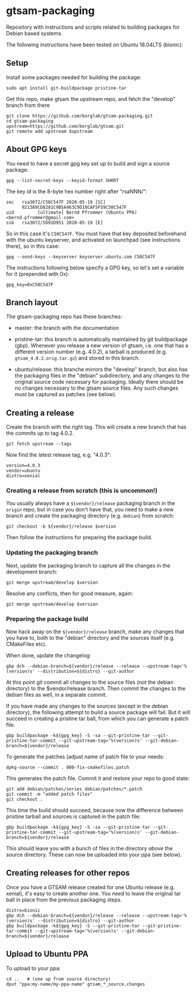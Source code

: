 # gtsam-packaging

Repository with instructions and scripts related to building
packages for Debian based systems.

The following instructions have been tested on Ubuntu 18.04LTS (bionic):

## Setup

Install some packages needed for building the package:

    sudo apt install git-buildpackage pristine-tar

Get this repo, make gtsam the upstream repo, and fetch the "develop"
branch from there

    git clone https://github.com/borglab/gtsam-packaging.git
    cd gtsam-packaging
    upstream=https://github.com/borglab/gtsam.git
    git remote add upstream $upstream


## About GPG keys

You need to have a secret gpg key set up to build and sign a source package:

    gpg --list-secret-keys --keyid-format SHORT

The key id is the 8-byte hex number right after "rsaNNN/":

    sec   rsa3072/C50C547F 2020-05-19 [SC]
          921389CD8281C9B5A463C9D18CAF5F59C50C547F
    uid         [ultimate] Bernd Pfrommer (Ubuntu PPA) <bernd.pfrommer@gmail.com>
    ssb   rsa3072/5D91D951 2020-05-19 [E]

So in this case it's ``C50C547F``. You must have that key deposited beforehand with the ubuntu keyserver, and activated on launchpad (see instructions there), so in this case:

    gpg --send-keys --keyserver keyserver.ubuntu.com C50C547F

The instructions following below specify a GPG key, so let's set a variable for it (prepended with 0x):

    gpg_key=0xC50C547F


## Branch layout

The gtsam-packaging repo has these branches:

- master: the branch with the documentation

- pristine-tar: this branch is automatically maintained by git
  buildpackage (gbp). Whenever you release a new version of gtsam,
  i.e. one that has a different version number (e.g. 4.0.2), a tarball
  is produced (e.g. ``gtsam_4.0.2.orig.tar.gz``) and stored in this
  branch.

- ubuntu/release: this branche mirrors the
  "develop" branch, but also has the packaging files in the
  "debian" subdirectory, and any changes to the original source
  code necessary for packaging. Ideally there should be no changes
  necessary to the gtsam source files. Any such changes must be
  captured as patches (see below).

## Creating a release

Create the branch with the right tag. This will create a new branch
that has the commits up to tag 4.0.2.

    git fetch upstream --tags

Now find the latest release tag, e.g. "4.0.3":

    version=4.0.3
    vendor=ubuntu
    distro=xenial

### Creating a release from scratch (this is uncommon!)

You usually always have a ``${vendor}/release`` packaging branch in
the ``origin`` repo, but in case you don't have that, you need to make
a new branch and create the packaging directory (e.g. ``debian``) from
scratch:

    git checkout -b ${vendor}/release $version

Then follow the instructions for preparing the package build.

### Updating the packaging branch

Next, update the packaging branch to capture all the changes in the
development branch:

    git merge upstream/develop $version

Resolve any conflicts, then for good measure, again:

    git merge upstream/develop $version

### Preparing the package build

Now hack away on the ``${vendor}/release`` branch, make any changes
that you have to, both to the "debian" directory and the sources
itself (e.g. CMakeFiles etc).

When done, update the changelog:

    gbp dch --debian-branch=${vendor}/release --release --upstream-tag='%(version)s' --distribution=${distro} --git-author

At this point git commit all changes to the source files (not the
debian directory) to the $vendor/release branch. Then commit the
changes to the debian files as well, in a separate commit.

If you have made any changes to the sources (except in the debian
directory), the following attempt to build a source package  will
fail. But it will succeed in creating a pristine tar ball, from which
you can generate a patch file.

    gbp buildpackage -k${gpg_key} -S -sa --git-pristine-tar --git-pristine-tar-commit --git-upstream-tag='%(version)s' --git-debian-branch=${vendor}/release


To generate the patches (adjust name of patch file to your needs:

    dpkg-source --commit . 000-fix-cmakefiles.patch

This generates the patch file. Commit it and restore your repo to good state:

    git add debian/patches/series debian/patches/*.patch
	git commit -m "added patch files"
    git checkout .
	
This time the build should succeed, because now the difference between
pristine tarball and sources is captured in the patch file:

    gbp buildpackage -k${gpg_key} -S -sa --git-pristine-tar --git-pristine-tar-commit --git-upstream-tag='%(version)s' --git-debian-branch=${vendor}/release

This should leave you with a bunch of files in the directory *above*
the source directory. These can now be uploaded into your ppa (see below).


## Creating releases for other repos

Once you have a GTSAM release created for one Ubuntu release
(e.g. xenial), it's easy to create another one. You need to leave the
original tar ball in place from the previous packaging steps.

    distro=bionic
    gbp dch --debian-branch=${vendor}/release --release --upstream-tag='%(version)s' --distribution=${distro} --git-author
    gbp buildpackage -k${gpg_key} -S --git-pristine-tar --git-pristine-tar-commit --git-upstream-tag='%(version)s' --git-debian-branch=${vendor}/release


## Upload to Ubuntu PPA

To upload to your ppa:

    cd ..   # (one up from source directory)
    dput "ppa:my-name/my-ppa-name" gtsam_*_source.changes



